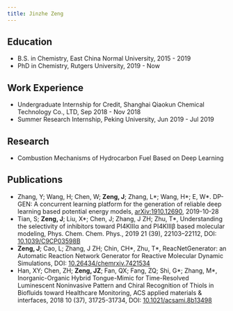 ```yaml
---
title: Jinzhe Zeng
---
```


## Education

- B.S. in Chemistry, East China Normal University, 2015 - 2019
- PhD in Chemistry, Rutgers University, 2019 - Now

## Work Experience

- Undergraduate Internship for Credit, Shanghai Qiaokun Chemical Technology Co.,
  LTD, Sep 2018 - Nov 2018
- Summer Research Internship, Peking University, Jun 2019 - Jul 2019

## Research

- Combustion Mechanisms of Hydrocarbon Fuel Based on Deep Learning

## Publications

- Zhang, Y; Wang, H; Chen, W; **Zeng, J**; Zhang, L\*; Wang, H\*; E, W\*.
  DP-GEN: A concurrent learning platform for the generation of reliable deep
  learning based potential energy models,
  [arXiv:1910.12690](https://arxiv.org/abs/1910.12690), 2019-10-28
- Tian, S; **Zeng, J**; Liu, X\*; Chen, J; Zhang, J ZH; Zhu, T\*, Understanding
  the selectivity of inhibitors toward PI4KIIIα and PI4KIIIβ based molecular
  modeling, Phys. Chem. Chem. Phys., 2019 21 (39), 22103–22112, DOI:
  [10.1039/C9CP03598B](https://doi.org/10.1039/C9CP03598B)
- **Zeng, J**; Cao, L; Zhang, J ZH; Chin, CH\*, Zhu, T\*, ReacNetGenerator: an
  Automatic Reaction Network Generator for Reactive Molecular Dynamic
  Simulations, DOI:
  [10.26434/chemrxiv.7421534](https://doi.org/10.26434/chemrxiv.7421534)
- Han, XY; Chen, ZH; **Zeng, JZ**; Fan, QX; Fang, ZQ; Shi, G\*; Zhang, M\*,
  Inorganic-Organic Hybrid Tongue-Mimic for Time-Resolved Luminescent
  Noninvasive Pattern and Chiral Recognition of Thiols in Biofluids toward
  Healthcare Monitoring, ACS applied materials & interfaces, 2018 10 (37),
  31725-31734, DOI:
  [10.1021/acsami.8b13498](https://doi.org/10.1021/acsami.8b13498)

